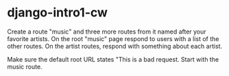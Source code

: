 # django-intro1-cw

Create a route "music" and three more routes from it named after your favorite artists. On the root "music" page respond to users
with a list of the other routes. On the artist routes, respond with something about each artist.

Make sure the default root URL states "This is a bad request. Start with the music route.
